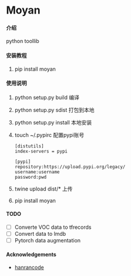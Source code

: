 # Moyan

#### 介绍
python toollib


#### 安装教程

1.  pip install moyan

#### 使用说明

1. python setup.py build   编译

2. python setup.py sdist   打包到本地

3. python setup.py install 本地安装

4.  touch ~/.pypirc 配置pypi账号
    
    ```
    [distutils]
    index-servers = pypi
     
    [pypi]
    repository:https://upload.pypi.org/legacy/
    username:username
    password:pwd
    ```
    
5. twine upload dist/* 上传

6.  pip install moyan

#### TODO

- [ ] Converte VOC data to tfrecords
- [ ] Convert data to lmdb
- [ ] Pytorch data augmentation

#### Acknowledgements

- [hanrancode](https://github.com/hanranCode)